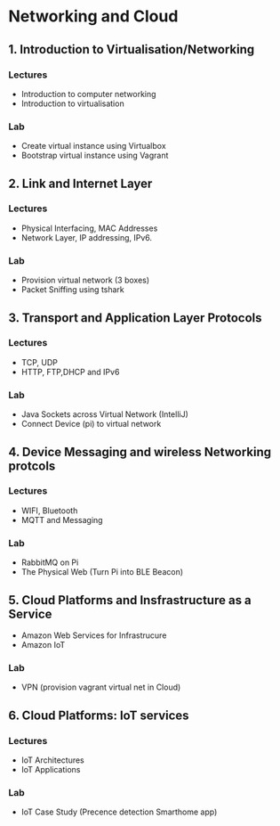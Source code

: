 # Networking and Cloud

## 1. Introduction to Virtualisation/Networking

### Lectures
- Introduction to computer networking
- Introduction to virtualisation

 ### Lab
- Create virtual instance using Virtualbox
- Bootstrap virtual instance using Vagrant

## 2. Link and Internet Layer
### Lectures
 - Physical Interfacing, MAC Addresses
 - Network Layer, IP addressing, IPv6.

 ### Lab
 - Provision virtual network (3 boxes)
 - Packet Sniffing using tshark


## 3. Transport and Application Layer Protocols
### Lectures
- TCP, UDP
- HTTP, FTP,DHCP and IPv6
### Lab
- Java Sockets across Virtual Network (IntelliJ)
- Connect Device (pi) to virtual network

## 4. Device Messaging and wireless Networking protcols
### Lectures
- WIFI, Bluetooth
- MQTT and Messaging
 ### Lab
- RabbitMQ on Pi
- The Physical Web (Turn Pi into BLE Beacon)


## 5. Cloud Platforms and Insfrastructure as a Service
- Amazon Web Services for Infrastrucure
- Amazon IoT
 ### Lab
 - VPN (provision vagrant virtual net in Cloud)

## 6. Cloud Platforms: IoT services
### Lectures
- IoT Architectures
- IoT Applications
 ### Lab
 - IoT Case Study (Precence detection Smarthome app)
